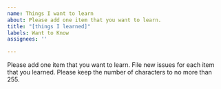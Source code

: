 ```yaml
---
name: Things I want to learn
about: Please add one item that you want to learn.
title: "[things I learned]"
labels: Want to Know
assignees: ''

---
```


Please add one item that you want to learn. File new issues for each item that you learned. Please keep the number of characters to no more than 255.
